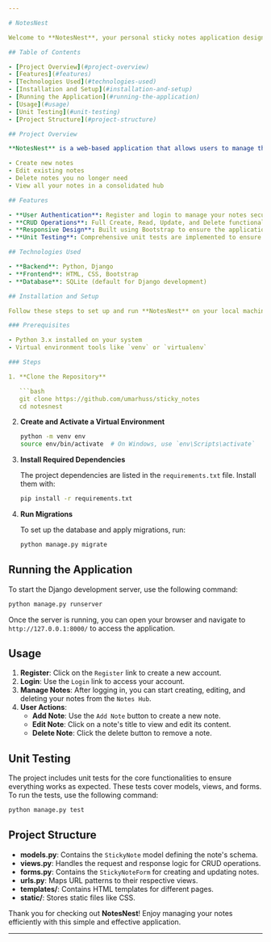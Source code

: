 ```yaml
---

# NotesNest

Welcome to **NotesNest**, your personal sticky notes application designed to help you create, edit, delete, and view notes. This is my first full-stack application built using Python, HTML, CSS, Bootstrap, and the Django web framework.

## Table of Contents

- [Project Overview](#project-overview)
- [Features](#features)
- [Technologies Used](#technologies-used)
- [Installation and Setup](#installation-and-setup)
- [Running the Application](#running-the-application)
- [Usage](#usage)
- [Unit Testing](#unit-testing)
- [Project Structure](#project-structure)

## Project Overview

**NotesNest** is a web-based application that allows users to manage their personal notes efficiently. With this app, you can:

- Create new notes
- Edit existing notes
- Delete notes you no longer need
- View all your notes in a consolidated hub

## Features

- **User Authentication**: Register and login to manage your notes securely.
- **CRUD Operations**: Full Create, Read, Update, and Delete functionality for notes.
- **Responsive Design**: Built using Bootstrap to ensure the application works well on all devices.
- **Unit Testing**: Comprehensive unit tests are implemented to ensure application stability and functionality.

## Technologies Used

- **Backend**: Python, Django
- **Frontend**: HTML, CSS, Bootstrap
- **Database**: SQLite (default for Django development)

## Installation and Setup

Follow these steps to set up and run **NotesNest** on your local machine.

### Prerequisites

- Python 3.x installed on your system
- Virtual environment tools like `venv` or `virtualenv`

### Steps

1. **Clone the Repository**

   ```bash
   git clone https://github.com/umarhuss/sticky_notes
   cd notesnest
   ```

2. **Create and Activate a Virtual Environment**

   ```bash
   python -m venv env
   source env/bin/activate  # On Windows, use `env\Scripts\activate`
   ```

3. **Install Required Dependencies**

   The project dependencies are listed in the `requirements.txt` file. Install them with:

   ```bash
   pip install -r requirements.txt
   ```

4. **Run Migrations**

   To set up the database and apply migrations, run:

   ```bash
   python manage.py migrate
   ```

## Running the Application

To start the Django development server, use the following command:

```bash
python manage.py runserver
```

Once the server is running, you can open your browser and navigate to `http://127.0.0.1:8000/` to access the application.

## Usage

1. **Register**: Click on the `Register` link to create a new account.
2. **Login**: Use the `Login` link to access your account.
3. **Manage Notes**: After logging in, you can start creating, editing, and deleting your notes from the `Notes Hub`.
4. **User Actions**:
   - **Add Note**: Use the `Add Note` button to create a new note.
   - **Edit Note**: Click on a note's title to view and edit its content.
   - **Delete Note**: Click the delete button to remove a note.

## Unit Testing

The project includes unit tests for the core functionalities to ensure everything works as expected. These tests cover models, views, and forms. To run the tests, use the following command:

```bash
python manage.py test
```

## Project Structure

- **models.py**: Contains the `StickyNote` model defining the note's schema.
- **views.py**: Handles the request and response logic for CRUD operations.
- **forms.py**: Contains the `StickyNoteForm` for creating and updating notes.
- **urls.py**: Maps URL patterns to their respective views.
- **templates/**: Contains HTML templates for different pages.
- **static/**: Stores static files like CSS.

Thank you for checking out **NotesNest**! Enjoy managing your notes efficiently with this simple and effective application.

---
```



